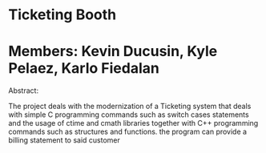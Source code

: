 # Ticketing Booth
# Members:  Kevin Ducusin, Kyle Pelaez, Karlo Fiedalan

Abstract:

The project deals with the modernization of a Ticketing system that deals with simple C programming commands such as switch cases statements and the usage of ctime and cmath libraries together with C++ programming commands such as structures and functions. the program can provide a billing statement to said customer 
